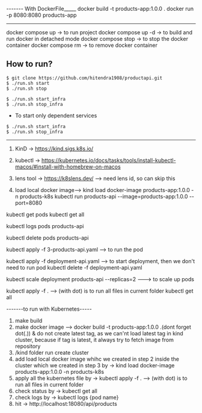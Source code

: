 
------- With DockerFile_____
docker build -t products-app:1.0.0 .
docker run -p 8080:8080 products-app

----
docker compose up -> to run project
docker compose up -d -> to build and run docker in detached mode
docker compose stop -> to stop the docker container
docker compose rm -> to remove docker container

## How to run?

```shell
$ git clone https://github.com/hitendra1908/productapi.git
$ ./run.sh start
$ ./run.sh stop

$ ./run.sh start_infra
$ ./run.sh stop_infra
```

* To start only dependent services

```shell
$ ./run.sh start_infra
$ ./run.sh stop_infra
```
-------------------
1. KinD -> https://kind.sigs.k8s.io/
2. kubectl -> https://kubernetes.io/docs/tasks/tools/install-kubectl-macos/#install-with-homebrew-on-macos
3. lens tool -> https://k8slens.dev/  --> need lens id, so can skip this


4. load local docker image--> kind load docker-image products-app:1.0.0 -n products-k8s
kubectl run products-api --image=products-app:1.0.0 --port=8080

kubectl get pods
kubectl get all

kubectl logs pods products-api

kubectl delete pods products-api

kubectl apply -f 3-products-api.yaml  --> to run the pod

kubectl apply -f deployment-api.yaml --> to start deployment, then we don't need to run pod
kubectl delete -f deployment-api.yaml

kubectl scale deployment products-api --replicas=2  ---> to scale up pods

kubectl apply -f . -->  (with dot) is to run all files in current folder
kubectl get all

-------to run with Kubernetes-----
1. make build
2. make docker image --> docker build -t products-app:1.0.0 .(dont forget dot(.)) & do not create latest tag, as we can'nt load latest tag in kind cluster, because if tag is latest, it always try to fetch image from repository 
3. /kind folder run create cluster 
4. add load local docker image whihc we created in step 2 inside the cluster which we created in step 3 by -> kind load docker-image products-app:1.0.0 -n products-k8s
5. apply all the kubernetes file by -> kubectl apply -f . -->  (with dot) is to run all files in current folder
6. check status by -> kubectl get all
7. check logs by -> kubectl logs {pod name}
8. hit -> http://localhost:18080/api/products